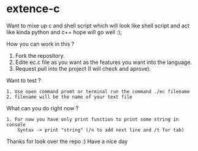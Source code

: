 # extence-c
Want to mixe up c and shell script which will look like shell script and act like kinda python and c++ hope will go well :);

How you can work in this ? 

1. Fork the repository.
2. Edite ec.c file as you want as the features you want into the language.
3. Request pull into the project (I will check and aprove).

Want to test ? 

    1. Use open command promt or terminal run the command ./ec filename
    2. filename will be the name of your text file

What can you do right now ?

    1. For now you have only print function to print some string in console
        Syntax -> print "string" (/n to add next line and /t for tab)
    
Thanks for look over the repo :) Have a nice day
